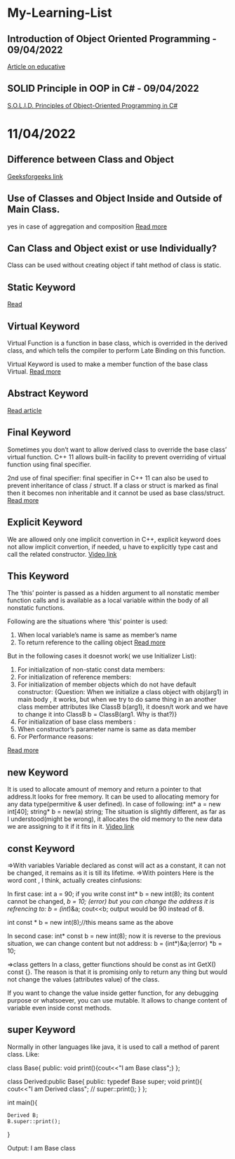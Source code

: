 # My-Learning-List
## Introduction of Object Oriented Programming - 09/04/2022
[Article on educative](https://www.educative.io/blog/object-oriented-programming)

## SOLID Principle in OOP in C# - 09/04/2022
[S.O.L.I.D. Principles of Object-Oriented Programming in C#](https://www.educative.io/blog/solid-principles-oop-c-sharp)

# 11/04/2022
## Difference between Class and Object 
[Geeksforgeeks link](https://www.geeksforgeeks.org/difference-between-class-and-object/?ref=gcse)

## Use of Classes and Object Inside and Outside of Main Class.
yes in case of aggregation and composition
[Read more](https://stackoverflow.com/questions/44611995/can-we-create-an-object-outside-of-methods-but-inside-the-class-if-yes-then-wha)

## Can Class and Object exist or use Individually?
Class can be used without creating object if taht method of class is static.

## Static Keyword 
[Read ](https://www.studytonight.com/cpp/static-keyword.php)

## Virtual Keyword
Virtual Function is a function in base class, which is overrided in the derived class,
and which tells the compiler to perform Late Binding on this function.

Virtual Keyword is used to make a member function of the base class Virtual.
[Read more](https://www.studytonight.com/cpp/virtual-functions.php)

## Abstract Keyword
[Read article](https://www.geeksforgeeks.org/pure-virtual-functions-and-abstract-classes/)

## Final Keyword
Sometimes you don’t want to allow derived class to override the base class’ virtual function. 
C++ 11 allows built-in facility to prevent overriding of virtual function using final specifier.

2nd use of final specifier: 
final specifier in C++ 11 can also be used to prevent inheritance of class / struct. 
If a class or struct is marked as final then it becomes non inheritable and it cannot be used as base class/struct. 
[Read more](https://www.geeksforgeeks.org/c-final-specifier/)

## Explicit Keyword
We are allowed only one implicit convertion in C++,
explicit keyword does not allow implicit convertion, if needed, u have to explicitly 
type cast and call the related constructor.
[Video link](https://www.youtube.com/watch?v=Rr1NX1lH3oEs)

## This Keyword
The ‘this’ pointer is passed as a hidden argument to all nonstatic member function calls and is available as 
a local variable within the body of all nonstatic functions.

Following are the situations where ‘this’ pointer is used:
1) When local variable’s name is same as member’s name
2) To return reference to the calling object
[Read more](https://www.geeksforgeeks.org/this-pointer-in-c/?ref=gcse)

But in the following cases it doesnot work( we use Initializer List):
1) For initialization of non-static const data members: 
2) For initialization of reference members: 
3) For initialization of member objects which do not have default constructor: 
{Question:  When we initialize a class object with obj(arg1) in main body , it works,
but when we try to do same thing in an another class member attributes like ClassB b(arg1),
it doesn/t work and we have to change it into ClassB b = ClassB(arg1. Why is that?)}
4) For initialization of base class members : 
5) When constructor’s parameter name is same as data member 
6) For Performance reasons: 

[Read more](https://www.geeksforgeeks.org/when-do-we-use-initializer-list-in-c/)

## new Keyword
It is used to allocate amount of memory and return a pointer to that address.It looks for free 
memory. It can be used to allocating memory for any data type(permitive & user defined). In case 
of following:
int* a = new int[40];
string* b = new(a) string;
The situation is slightly different, as far as I understood(might be wrong), it allocates the old memory 
to the new data we are assigning to it if it fits in it.
[Video link](https://youtu.be/NUZdUSqsCs4)

## const Keyword
=>With variables
Variable declared as const will act as a constant, it can not be changed,
it remains as it is till its lifetime.
=>With pointers
Here is the word cont , I think, actually creates cinfusions:

In first case:
int a = 90;
if you write 
const int* b = new int(8);
its content cannot be changed,
*b = 10; (error)
but you can change the address it is refrencing to:
b = (int*)&a;
cout<<b;
output would be 90 instead of 8.

int const * b = new int(8);//this means same as the above 

In second case:
int* const  b = new int(8);
now it is reverse to the previous situation, we can change content but not address:
b = (int*)&a;(error)
*b = 10;

=>class getters
In a class, getter fiunctions should be const
as 
int GetX() const {}.
The reason is that it is promising only to return any thing but would not change
the values (attributes value) of the class.

If you want to change the value inside getter function, for any debugging purpose or whatsoever,
you can use mutable. It allows to change content of variable even inside const methods.
 

## super Keyword
Normally in other languages like java, it is used to call a method of parent class. Like:

class Base{
	public:
		void print(){cout<<"I am Base class";}
};

class Derived:public Base{
	public:
	typedef Base super;
		void print(){
		    cout<<"I am Derived class";
		  //  super::print();
		}
};

int main(){
    
    Derived B;
    B.super::print();
}

Output:
I am Base class
